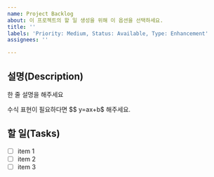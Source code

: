 ```yaml
---
name: Project Backlog
about: 이 프로젝트의 할 일 생성을 위해 이 옵션을 선택하세요.
title: ''
labels: 'Priority: Medium, Status: Available, Type: Enhancement'
assignees: ''

---
```


## 설명(Description)
한 줄 설명을 해주세요

수식 표현이 필요하다면 $$ y=ax+b$ 해주세요.

## 할 일(Tasks)

- [ ] item 1
- [ ] item 2
- [ ] item 3
